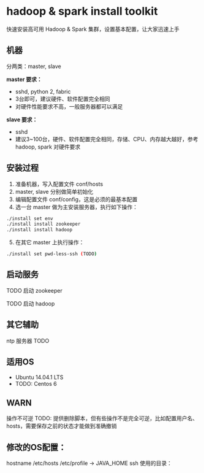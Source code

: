 # hadoop & spark install toolkit
快速安装高可用 Hadoop & Spark 集群，设置基本配置，让大家迅速上手


## 机器
分两类：master, slave

__master 要求：__
* sshd, python 2, fabric
* 3台即可，建议硬件、软件配置完全相同
* 对硬件性能要求不高，一般服务器都可以满足

**slave 要求：**
* sshd
* 建议3~100台，硬件、软件配置完全相同，存储、CPU、内存越大越好，参考 hadoop, spark 对硬件要求


## 安装过程
1. 准备机器，写入配置文件 conf/hosts
2. master, slave 分别做简单初始化
3. 编辑配置文件 conf/config，这是必须的最基本配置
4. 选一台 master 做为主安装服务器，执行如下操作：
```bash
./install set env
./install install zookeeper
./install install hadoop
```
5. 在其它 master 上执行操作：
```bash
./install set pwd-less-ssh (TODO)
```

## 启动服务

TODO 启动 zookeeper

TODO 启动 hadoop



## 其它辅助
ntp 服务器 TODO



## 适用OS
+ Ubuntu 14.04.1 LTS
+ TODO: Centos 6


## WARN
操作不可逆
TODO: 提供删除脚本，但有些操作不是完全可逆，比如配置用户名、hosts，需要保存之前的状态才能做到准确撤销


## 修改的OS配置：
hostname
/etc/hosts
/etc/profile -> JAVA_HOME
ssh
使用的目录：


